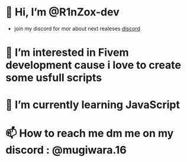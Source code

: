 # 👋 Hi, I’m @R1nZox-dev
- join my discord for mor about next realeses
[discord](https://discord.gg/fcX35xvJap)
# 👀 I’m interested in Fivem development cause i love to create some usfull scripts
# 🌱 I’m currently learning JavaScript
# 📫 How to reach me dm me on my discord : @mugiwara.16


<!---
R1nZox-dev/R1nZox-dev is a ✨ special ✨ repository because its `README.md` (this file) appears on your GitHub profile.
You can click the Preview link to take a look at your changes.
--->

